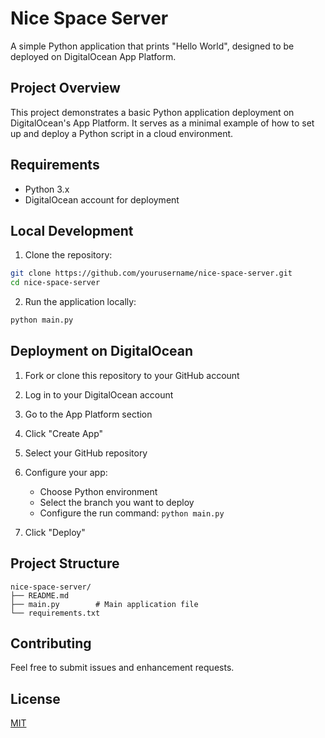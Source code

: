 # Nice Space Server

A simple Python application that prints "Hello World", designed to be deployed on DigitalOcean App Platform.

## Project Overview

This project demonstrates a basic Python application deployment on DigitalOcean's App Platform. It serves as a minimal example of how to set up and deploy a Python script in a cloud environment.

## Requirements

- Python 3.x
- DigitalOcean account for deployment

## Local Development

1. Clone the repository:
```bash
git clone https://github.com/yourusername/nice-space-server.git
cd nice-space-server
```

2. Run the application locally:
```bash
python main.py
```

## Deployment on DigitalOcean

1. Fork or clone this repository to your GitHub account

2. Log in to your DigitalOcean account

3. Go to the App Platform section

4. Click "Create App"

5. Select your GitHub repository

6. Configure your app:
   - Choose Python environment
   - Select the branch you want to deploy
   - Configure the run command: `python main.py`

7. Click "Deploy"

## Project Structure

```
nice-space-server/
├── README.md
├── main.py        # Main application file
└── requirements.txt
```

## Contributing

Feel free to submit issues and enhancement requests.

## License

[MIT](https://opensource.org/licenses/MIT) 